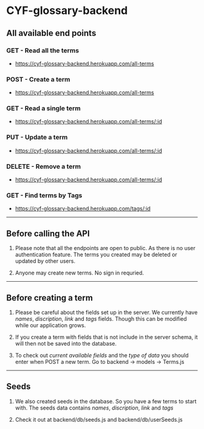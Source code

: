 # CYF-glossary-backend



## All available end points

### GET - Read all the terms
* https://cyf-glossary-backend.herokuapp.com/all-terms


### POST - Create a term 
* https://cyf-glossary-backend.herokuapp.com/all-terms


### GET - Read a single term
* https://cyf-glossary-backend.herokuapp.com/all-terms/:id


### PUT - Update a term 
* https://cyf-glossary-backend.herokuapp.com/all-terms/:id


### DELETE - Remove a term
* https://cyf-glossary-backend.herokuapp.com/all-terms/:id


### GET - Find terms by Tags
* https://cyf-glossary-backend.herokuapp.com/tags/:id


---

## Before calling the API

1. Please note that all the endpoints are open to public. As there is no user authentication feature. The terms you created may be deleted or updated by other users. 

2. Anyone may create new terms. No sign in requried.


---

## Before creating a term

1. Please be careful about the fields set up in the server. We currently have *names*, *discription*, *link* and *tags* fields. Though this can be modified while our application grows.

2. If you create a term with fields that is not include in the server schema, it will then not be saved into the database.

3. To check out *current available fields* and the *type of data* you should enter when POST a new term. Go to backend -> models -> Terms.js


---

## Seeds

1. We also created seeds in the database. So you have a few terms to start with. The seeds data contains *names*, *discription*, *link* and *tags*

2. Check it out at backend/db/seeds.js and backend/db/userSeeds.js
